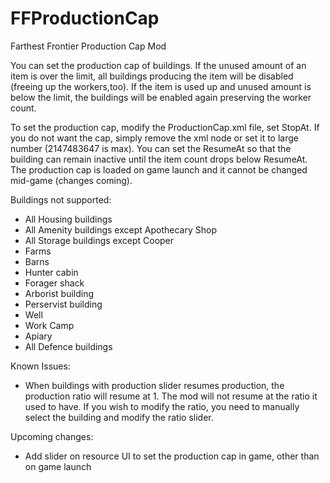 # FFProductionCap
Farthest Frontier Production Cap Mod

You can set the production cap of buildings. If the unused amount of an item is over the limit, all buildings producing the item will be disabled (freeing up the workers,too).
If the item is used up and unused amount is below the limit, the buildings will be enabled again preserving the worker count.

To set the production cap, modify the ProductionCap.xml file, set StopAt. If you do not want the cap, simply remove the xml node or set it to large number (2147483647 is max).
You can set the ResumeAt so that the building can remain inactive until the item count drops below ResumeAt.
The production cap is loaded on game launch and it cannot be changed mid-game (changes coming).

Buildings not supported:
<ul>
  <li>All Housing buildings</li>
  <li>All Amenity buildings except Apothecary Shop</li>
  <li>All Storage buildings except Cooper</li>
  <li>Farms</li>
  <li>Barns</li>
  <li>Hunter cabin</li>
  <li>Forager shack</li>
  <li>Arborist building</li>
  <li>Perservist building</li>
  <li>Well</li>
  <li>Work Camp</li>
  <li>Apiary</li>
  <li>All Defence buildings</li>
</ul>

Known Issues:
<ul>
  <li>When buildings with production slider resumes production, the production ratio will resume at 1. The mod will not resume at the ratio it used to have. If you wish to modify the ratio, you need to manually select the building and modify the ratio slider.</li>
</ul>

Upcoming changes:
<ul>
  <li>Add slider on resource UI to set the production cap in game, other than on game launch
</ul>
